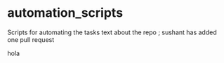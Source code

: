 # automation_scripts
Scripts for automating the tasks
text about the repo ; sushant has added one pull request

hola